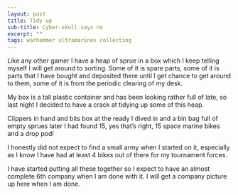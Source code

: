 ```yaml
---
layout: post
title: Tidy up
sub-title: Cyber-skull says no
excerpt: ""
tags: warhammer ultramarines collecting
---
```

Like any other gamer I have a heap of sprue in a box which I keep telling myself I will get around to sorting. Some of it is spare parts, some of it is parts that I have bought and deposited there until I get chance to get around to them, some of it is from the periodic clearing of my desk.

My box is a tall plastic container and has been looking rather full of late, so last night I decided to have a crack at tidying up some of this heap.

Clippers in hand and bits box at the ready I dived in and a bin bag full of empty sprues later I had found 15, yes that’s right, 15 space marine bikes and a drop pod!

I honestly did not expect to find a small army when I started on it, especially as I know I have had at least 4 bikes out of there for my tournament forces.

I have started putting all these together so I expect to have an almost complete 6th company when I am done with it. I will get a company picture up here when I am done.
